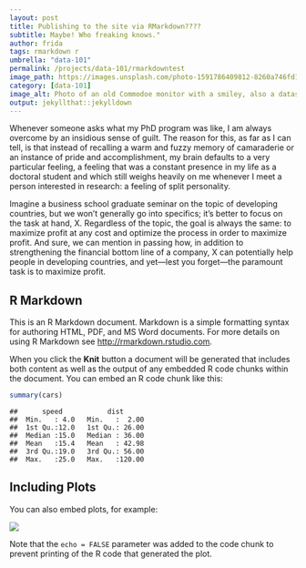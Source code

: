 ```yaml
---
layout: post
title: Publishing to the site via RMarkdown????
subtitle: Maybe! Who freaking knows."
author: frida
tags: rmarkdown r
umbrella: "data-101"
permalink: /projects/data-101/rmarkdowntest
image_path: https://images.unsplash.com/photo-1591786409812-8260a746fd1c?ixid=MXwxMjA3fDB8MHxwaG90by1wYWdlfHx8fGVufDB8fHw%3D&ixlib=rb-1.2.1&auto=format&fit=crop&w=1217&q=80
category: [data-101]
image_alt: Photo of an old Commodoe monitor with a smiley, also a datasette and old instructions.
output: jekyllthat::jekylldown
---
```


Whenever someone asks what my PhD program was like, I am always overcome
by an insidious sense of guilt. The reason for this, as far as I can
tell, is that instead of recalling a warm and fuzzy memory of
camaraderie or an instance of pride and accomplishment, my brain
defaults to a very particular feeling, a feeling that was a constant
presence in my life as a doctoral student and which still weighs heavily
on me whenever I meet a person interested in research: a feeling of
split personality.

Imagine a business school graduate seminar on the topic of developing
countries, but we won’t generally go into specifics; it’s better to
focus on the task at hand, X. Regardless of the topic, the goal is
always the same: to maximize profit at any cost and optimize the process
in order to maximize profit. And sure, we can mention in passing how, in
addition to strengthening the financial bottom line of a company, X can
potentially help people in developing countries, and yet—lest you
forget—the paramount task is to maximize profit.

## R Markdown

This is an R Markdown document. Markdown is a simple formatting syntax
for authoring HTML, PDF, and MS Word documents. For more details on
using R Markdown see <http://rmarkdown.rstudio.com>.

When you click the **Knit** button a document will be generated that
includes both content as well as the output of any embedded R code
chunks within the document. You can embed an R code chunk like this:

``` r
summary(cars)
```

    ##      speed           dist       
    ##  Min.   : 4.0   Min.   :  2.00  
    ##  1st Qu.:12.0   1st Qu.: 26.00  
    ##  Median :15.0   Median : 36.00  
    ##  Mean   :15.4   Mean   : 42.98  
    ##  3rd Qu.:19.0   3rd Qu.: 56.00  
    ##  Max.   :25.0   Max.   :120.00

## Including Plots

You can also embed plots, for example:

![]({{site.baseurl}}/media/posts/2021-3-2-rmarkdown_test_files/figure-gfm/pressure-1.png)<!-- -->

Note that the `echo = FALSE` parameter was added to the code chunk to
prevent printing of the R code that generated the plot.
